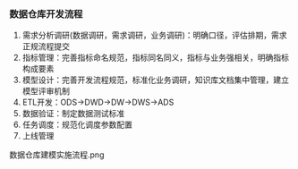 ### 数据仓库开发流程

1. 需求分析调研(数据调研，需求调研，业务调研)：明确口径，评估排期，需求正规流程提交
2. 指标管理：完善指标命名规范，指标同名同义，指标与业务强相关，明确指标构成要素
3. 模型设计：完善开发流程规范，标准化业务调研，知识库文档集中管理，建立模型评审机制
4. ETL开发：ODS->DWD->DW->DWS->ADS
5. 数据验证：制定数据测试标准
6. 任务调度：规范化调度参数配置
7. 上线管理

数据仓库建模实施流程.png